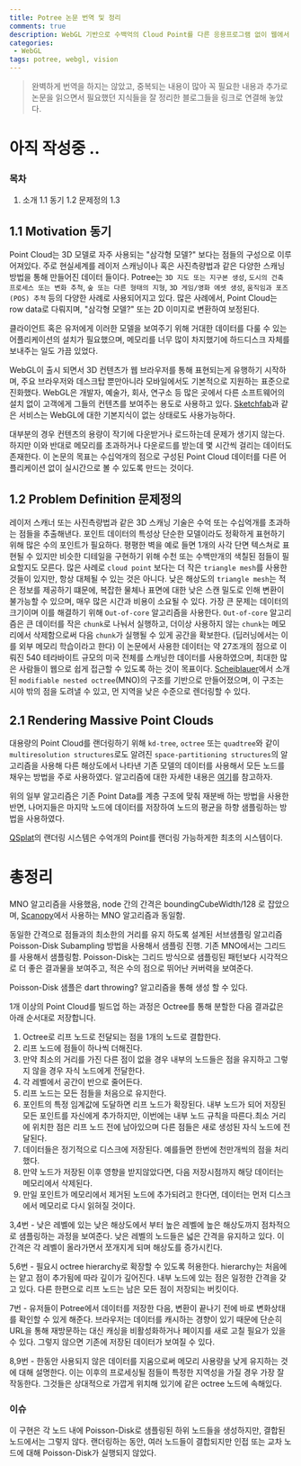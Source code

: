 ```yaml
---
title: Potree 논문 번역 및 정리
comments: true
description: WebGL 기반으로 수백억의 Cloud Point를 다른 응용프로그램 없이 웹에서 렌더링할 수 있는 성과를 보여준 Potree 논문에 대한 번역과 정리를 해봤다.
categories:
 - WebGL
tags: potree, webgl, vision 
---
```


> 완벽하게 번역을 하지는 않았고, 중복되는 내용이 많아 꼭 필요한 내용과 추가로 논문을 읽으면서 필요했던 지식들을 잘 정리한 블로그들을 링크로 연결해 놓았다.

# 아직 작성중 ..

### 목차
1. 소개
    1.1 동기
    1.2 문제정의
    1.3 

## 1.1 Motivation 동기

Point Cloud는 3D 모델로 자주 사용되는 "삼각형 모델?" 보다는 점들의 구성으로 이루어져있다. 주로 현실세계를 레이저 스캐닝이나 혹은 사진측량법과 같은 다양한 스캐닝 방법을 통해 만들어진 데이터 들이다. Potree는 `3D 지도 또는 지구본 생성`, `도시의 건축 프로세스 또는 변화 추척`, `숲 또는 다른 형태의 지형`, `3D 게임/영화 에셋 생성`, `움직임과 포즈(POS) 추척` 등의 다양한 사례로 사용되어지고 있다. 많은 사례에서, Point Cloud는 row data로 다뤄지며, "삼각형 모델?" 또는 2D 이미지로 변환하여 보정된다.

클라이언트 혹은 유저에게 이러한 모델을 보여주기 위해 거대한 데이터를 다룰 수 있는 어플리케이션의 설치가 필요했으며, 메모리를 너무 많이 차지했기에 하드디스크 자체를 보내주는 일도 가끔 있었다.

WebGL이 출시 되면서 3D 컨텐츠가 웹 브라우저를 통해 표현되는게 유행하기 시작하며, 주요 브라우저와 데스크탑 뿐만아니라 모바일에서도 기본적으로 지원하는 표준으로 진화했다. WebGL은 개발자, 예술가, 회사, 연구소 등 많은 곳에서 다른 소프트웨어의 설치 없이 고객에게 그들의 컨텐츠를 보여주는 용도로 사용하고 있다. [Sketchfab](https://sketchfab.com/)과 같은 서비스는 WebGL에 대한 기본지식이 없는 상태로도 사용가능하다. 

대부분의 경우 컨텐츠의 용량이 작기에 다운받거나 로드하는데 문제가 생기지 않는다. 하지만 이와 반대로 메모리를 초과하거나 다운로드를 받는데 몇 시간씩 걸리는 데이터도 존재한다. 이 논문의 목표는 수십억개의 점으로 구성된 Point Cloud 데이터를 다른 어플리케이션 없이 실시간으로 볼 수 있도록 만드는 것이다.

## 1.2 Problem Definition 문제정의

레이저 스캐너 또는 사진측량법과 같은 3D 스캐닝 기술은 수억 또는 수십억개를 초과하는 점들을 추출해낸다. 포인트 데이터의 특성상 단순한 모델이라도 정확하게 표현하기 위해 많은 수의 포인트가 필요하다. 평평한 벽을 예로 들면 1개의 사각 단면 텍스쳐로 표현될 수 있지만 비슷한 디테일을 구현하기 위해 수천 또는 수백만개의 색칠된 점들이 필요할지도 모른다.
많은 사례로 `cloud point` 보다는 더 작은 `triangle mesh`를 사용한 것들이 있지만, 항상 대체될 수 있는 것은 아니다. 낮은 해상도의 `triangle mesh`는 적은 정보를 제공하기 떄문에, 복잡한 물체나 표면에 대한 낮은 스캔 밀도로 인해 변환이 불가능할 수 있으며, 매우 많은 시간과 비용이 소요될 수 있다. 
가장 큰 문제는 데이터의 크기이며 이를 해결하기 위해 `Out-of-core` 알고리즘을 사용한다. `Out-of-core` 알고리즘은 큰 데이터를 작은 `chunk`로 나눠서 실행하고, 더이상 사용하지 않는 `chunk`는 메모리에서 삭제함으로써 다음 `chunk`가 실행될 수 있게 공간을 확보한다. (딥러닝에서는 이를 외부 메모리 학습이라고 한다)
이 논문에서 사용한 데이터는 약 27조개의 점으로 이뤄진 540 테라바이트 규모의 미국 전체를 스캐닝한 데이터를 사용하였으며, 최대한 많은 사람들이 웹으로 쉽게 접근할 수 있도록 하는 것이 목표이다. 
[Scheiblauer](https://www.cg.tuwien.ac.at/research/publications/2014/scheiblauer-thesis/)에서 소개된 `modifiable nested octree`(MNO)의 구조를 기반으로 만들어졌으며, 이 구조는 시야 밖의 점을 도려낼 수 있고, 먼 지역을 낮은 수준으로 렌더링할 수 있다.


## 2.1 Rendering Massive Point Clouds

대용량의 Point Cloud를 랜더링하기 위해 `kd-tree`, `octree` 또는 `quadtree`와 같이 `multiresolution structures`로도 알려진 `space-partitioning structures`의 알고리즘을 사용해 다른 해상도에서 나타낸 기존 모델의 데이터를 사용해서 모든 노드를 채우는 방법을 주로 사용하였다. 알고리즘에 대한 자세한 내용은 [여기](https://adioshun.gitbooks.io/3d_people_detection/ebook/part02/part02-chapter02.html)를 참고하자. 

위의 일부 알고리즘은 기존 Point Data를 계층 구조에 맞춰 재분배 하는 방법을 사용한 반면, 나머지들은 마지막 노드에 데이터를 저장하여 노드의 평균을 하향 샘플링하는 방법을 사용하였다.


[QSplat](http://graphics.stanford.edu/papers/qsplat/)의 랜더링 시스템은 수억개의 Point를 랜더링 가능하게한 최초의 시스템이다.


# 총정리

MNO 알고리즘을 사용했음, node 간의 간격은 boundingCubeWidth/128 로 잡았으며, [Scanopy](https://www.scanopy.fr/)에서 사용하는 MNO 알고리즘과 동일함.

동일한 간격으로 점들과의 최소한의 거리를 유지 하도록 설계된 서브샘플링 알고리즘 Poisson-Disk Subampling 방법을 사용해서 샘플링 진행. 기존 MNO에서는 그리드를 사용해서 샘플링함. Poisson-Disk는 그리드 방식으로 샘플링된 패턴보다 시각적으로 더 좋은 결과물을 보여주고, 적은 수의 점으로 뛰어난 커버력을 보여준다.


Poisson-Disk 샘플은 dart throwing? 알고리즘을 통해 생성 할 수 있다. 

1개 이상의 Point Cloud를 빌드업 하는 과정은 Octree를 통해 분할한 다음 결과값은 아래 순서대로 저장합니다.
 1. Octree로 리프 노드로 전달되는 점을 1개의 노드로 결합한다.
 2. 리프 노드에 점들이 하나씩 더해진다.
 3. 만약 최소의 거리를 가진 다른 점이 없을 경우 내부의 노드들은 점을 유지하고 그렇지 않을 경우 자식 노드에게 전달한다.
 4. 각 레벨에서 공간이 반으로 줄어든다.
 5. 리프 노드는 모든 점들을 처음으로 유지한다.
 6. 포인트의 특정 임계값에 도달하면 리프 노드가 확장된다. 내부 노드가 되어 저장된 모든 포인트를 자신에게 추가하지만, 이번에는 내부 노드 규칙을 따른다.최소 거리에 위치한 점은 리프 노드 전에 남아있으며 다른 점들은 새로 생성된 자식 노드에 전달된다. 
 7. 데이터들은 정기적으로 디스크에 저장된다. 예를들면 한번에 천만개씩의 점을 처리했다.
 8. 만약 노드가 저장된 이후 영향을 받지않았다면, 다음 저장시점까지 해당 데이터는 메모리에서 삭제된다.
 9. 만일 포인트가 메모리에서 제거된 노드에 추가되려고 한다면, 데이터는 먼저 디스크에서 메모리로 다시 읽혀질 것이다.

3,4번 - 낮은 레벨에 있는 낮은 해상도에서 부터 높은 레벨에 높은 해상도까지 점차적으로 샘플링하는 과정을 보여준다. 낮은 레벨의 노드들은 넓은 간격을 유지하고 있다. 이 간격은 각 레벨이 올라가면서 쪼개지게 되며 해상도를 증가시킨다.

5,6번 - 필요시 octree hierarchy로 확장할 수 있도록 허용한다. hierarchy는 처음에는 얕고 점이 추가됨에 따라 깊이가 깊어진다. 내부 노드에 있는 점은 일정한 간격을 갖고 있다. 다른 한편으로 리프 노드는 남은 모든 점이 저장되는 버킷이다.

7번 - 유저들이 Potree에서 데이터를 저장한 다음, 변환이 끝나기 전에 바로 변화상태를 확인할 수 있게 해준다. 브라우저는 데이터를 캐시하는 경향이 있기 때문에 단순히 URL을 통해 재방문하는 대신 캐싱을 비활성화하거나 페이지를 새로 고칠 필요가 있을 수 있다. 그렇지 않으면 기존에 저장된 데이터가 보여질 수 있다.

8,9번 - 한동안 사용되지 않은 데이터를 지움으로써 메모리 사용량을 낮게 유지하는 것에 대해 설명한다. 이는 이후의 프로세싱될 점들이 특정한 지역성을 가질 경우 가장 잘 작동한다. 그것들은 상대적으로 가깝게 위치해 있기에 같은 octree 노드에 속해있다. 

### 이슈

이 구현은 각 노드 내에 Poisson-Disk로 샘플링된 하위 노드들을 생성하지만, 결합된 노드에서는 그렇지 않다. 랜더링하는 동안, 여러 노드들이 결합되지만 인접 또는 교차 노드에 대해 Poisson-Disk가 실행되지 않았다.
